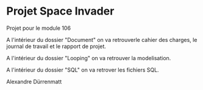 # Projet Space Invader
Projet pour le module 106

A l'intérieur du dossier "Document" on va retrouverle cahier des charges, le journal de travail et le rapport de projet.

A l'intérieur du dossier "Looping" on va retrouver la modelisation.

A l'intérieur du dossier "SQL" on va retrover les fichiers SQL.

Alexandre Dürrenmatt
